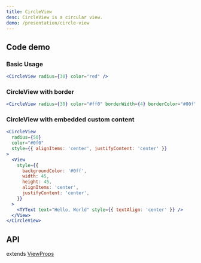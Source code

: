 ```yaml
---
title: CircleView
desc: CircleView is a circular view.
demo: /presentation/circle-view
---
```


## Code demo

### Basic Usage

```jsx
<CircleView radius={30} color="red" />
```

### CircleView with border

```jsx
<CircleView radius={30} color="#ff0" borderWidth={4} borderColor="#00f" />
```

### CircleView with embedded custom content

```jsx
<CircleView
  radius={50}
  color="#0f0"
  style={{ alignItems: 'center', justifyContent: 'center' }}
>
  <View
    style={{
      backgroundColor: '#0ff',
      width: 45,
      height: 45,
      alignItems: 'center',
      justifyContent: 'center',
    }}
  >
    <TYText text="Hello, World" style={{ textAlign: 'center' }} />
  </View>
</CircleView>
```

## API

extends [ViewProps](https://reactnative.dev/docs/view#props)

<API name="CircleViewProps" />
